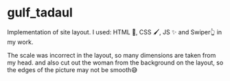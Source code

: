 # gulf_tadaul

Implementation of site layout. 
I used: HTML 📰, CSS 🖌, JS ✨ and Swiper👆 in my work.

The scale was incorrect in the layout, so many dimensions are taken from my head.
and also cut out the woman from the background on the layout, so the edges of the picture may not be smooth😅
